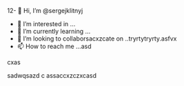 12- 👋 Hi, I’m @sergejklitnyj
- 👀 I’m interested in ...
- 🌱 I’m currently learning ...
- 💞️ I’m looking to collaborsacxzcate on ..tryrtytryrty.asfvx
- 📫 How to reach me ...asd

<!---as
sergejklitnyj/sergejklitnyj is a ✨ specisadal ✨ repository because its `README.md` (this file) appears on your GitHub profile.
You can click the Preview link to take a look at your changes.ads
--->cxas
sadwqsazd
c
assaccxzczxcasd
